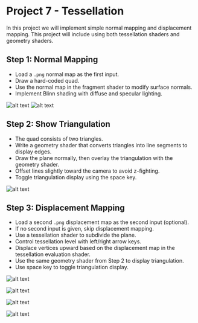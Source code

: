 # Project 7 - Tessellation 

In this project we will implement simple normal mapping and displacement mapping. This project will include using both tessellation shaders and geometry shaders.

## Step 1: Normal Mapping

- Load a `.png` normal map as the first input.
- Draw a hard-coded quad.
- Use the normal map in the fragment shader to modify surface normals.
- Implement Blinn shading with diffuse and specular lighting.

![alt text](image.png)
![alt text](image-1.png)

## Step 2: Show Triangulation

- The quad consists of two triangles.
- Write a geometry shader that converts triangles into line segments to display edges.
- Draw the plane normally, then overlay the triangulation with the geometry shader.
- Offset lines slightly toward the camera to avoid z-fighting.
- Toggle triangulation display using the space key.

![alt text](image-2.png)

## Step 3: Displacement Mapping

- Load a second `.png` displacement map as the second input (optional).
- If no second input is given, skip displacement mapping.
- Use a tessellation shader to subdivide the plane.
- Control tessellation level with left/right arrow keys.
- Displace vertices upward based on the displacement map in the tessellation evaluation shader.
- Use the same geometry shader from Step 2 to display triangulation.
- Use space key to toggle triangulation display.

![alt text](image-3.png)

![alt text](image-4.png)

![alt text](image-5.png)

![alt text](image-6.png)
